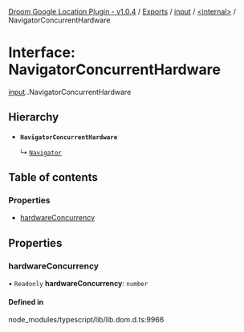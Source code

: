 [Droom Google Location Plugin - v1.0.4](../README.md) / [Exports](../modules.md) / [input](../modules/input.md) / [<internal\>](../modules/input._internal_.md) / NavigatorConcurrentHardware

# Interface: NavigatorConcurrentHardware

[input](../modules/input.md).[<internal>](../modules/input._internal_.md).NavigatorConcurrentHardware

## Hierarchy

- **`NavigatorConcurrentHardware`**

  ↳ [`Navigator`](input._internal_.Navigator.md)

## Table of contents

### Properties

- [hardwareConcurrency](input._internal_.NavigatorConcurrentHardware.md#hardwareconcurrency)

## Properties

### hardwareConcurrency

• `Readonly` **hardwareConcurrency**: `number`

#### Defined in

node_modules/typescript/lib/lib.dom.d.ts:9966

